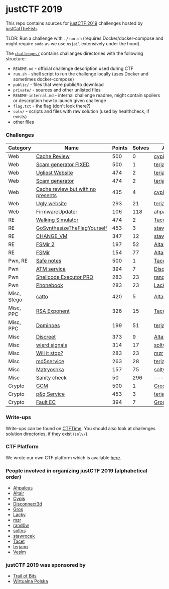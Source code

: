 # justCTF 2019

This repo contains sources for [justCTF 2019](https://2019.justctf.team) challenges hosted by [justCatTheFish](https://ctftime.org/team/33893).

TLDR: Run a challenge with `./run.sh` (requires Docker/docker-compose and might require `sudo` as we use `nsjail` extensively under the hood).

The [`challenges/`](challenges/) contains challanges directories with the following structure:
* `README.md` - official challenge description used during CTF
* `run.sh` - shell script to run the challenge locally (uses Docker and sometimes docker-compose)
* `public/` - files that were public/to download
* `private/` - sources and other unlisted files
* `README-internal.md` - internal challenge readme, might contain spoilers or description how to launch given challenge
* `flag.txt` - the flag (don't look there?)
* `solv/` - scripts and files with raw solution (used by healthcheck, if exists)
* other files


### Challenges

| Category | Name | Points | Solves | Author |
|----------|------|--------|--------|--------|
| Web | [Cache Review](challenges/web_Cache-Review) | 500 | 0 | [cypis] |
| Web | [Scam generator FIXED](challenges/web_scam-generator_fixed) | 500 | 1 | [terjanq] |
| Web | [Ugliest Website](challenges/web_ugly-website) | 474 | 2 | [terjanq] |
| Web | [Scam generator](challenges/web_scam-generator) | 474 | 2 | [terjanq] |
| Web | [Cache review but with no presents](challenges/web_Cache-review-but-with-no-presents) | 435 | 4 | [cypis] |
| Web | [Ugly website](challenges/web_ugly-website) | 293 | 21 | [terjanq] |
| Web | [FirmwareUpdater](challenges/web_firmwareupdater) | 106 | 118 | [ahpaleus] |
| RE | [Walking Simulator](challenges/re_walking_simulator) | 474 | 2 | [Tacet] |
| RE | [GoSynthesizeTheFlagYourself](challenges/re_GoSynthesizeTheFlagYourself) | 453 | 3 | [stawrocek] |
| RE | [CHANGE_VM](challenges/re_change_vm) | 347  | 12 | [stawrocek] |
| RE | [FSMir 2](challenges/re_fsmir-2) | 197 | 52 | [Altair] |
| RE | [FSMir](challenges/re_fsmir) | 154 | 77 | [Altair] |
| Pwn, RE | [Safe notes](challenges/pwn_safe_notes) | 500 | 1 | [Tacet] |
| Pwn | [ATM service](challenges/pwn_atm) | 394 | 7 | [Disconnect3d] |
| Pwn | [Shellcode Executor PRO](challenges/pwn_shellcode-) | 283 | 23 | [rand0w] |
| Pwn | [Phonebook](challenges/pwn_phonebook) | 283 | 23 | [Lacky] |
| Misc, Stego | [catto](challenges/misc_catto) | 420 | 5 | [Altair] |
| Misc, PPC | [RSA Exponent](challenges/ppc_rsa-exponent) | 326 | 15 | [Tacet] |
| Misc, PPC | [Dominoes](challenges/misc_dominoes) | 199 | 51 | [terjanq] |
| Misc | [Discreet](challenges/misc_discreet) | 373 | 9 | [Altair] |
| Misc | [wierd signals](challenges/misc_wierd_signals) | 314 | 17 | [soltys] |
| Misc | [Will it stop?](challenges/misc_will-it-stop) | 283 | 23 | [mzr] |
| Misc | [md5service](challenges/misc_md5service) | 263 | 28 | [terjanq] |
| Misc | [Matryoshka](challenges/misc_matryoshka) | 157 | 75 | [soltys] |
| Misc | [Sanity check](challenges/misc_sanity_check) | 50 | 296 | ---- |
| Crypto | [GCM](challenges/crypto_gcm) | 500 | 1 | [Gros] |
| Crypto | [p&q Service](challenges/crypto_pandq_service) | 453 | 3 | [terjanq] |
| Crypto | [Fault EC](challenges/crypto_faultec) | 394 | 7 | [Gros] |

### Write-ups
Write-ups can be found on [CTFTime](https://ctftime.org/event/943/tasks/). You should also look at challenges solution directories, if they exist (`solv/`).

### CTF Platform
We wrote our own CTF platform which is available [here](https://github.com/justcatthefish/ctfplatform).

### People involved in organizing justCTF 2019 (alphabetical order)
* [Ahpaleus]
* [Altair]
* [Cypis]
* [Disconnect3d]
* [Gros]
* [Lacky]
* [mzr]
* [rand0w]
* [soltys]
* [stawrocek]
* [Tacet]
* [terjanq]
* [Vesim]


[ahpaleus]: https://github.com/ahpaleus
[Altair]: https://github.com/AltairQ
[Cypis]: https://github.com/patryk4815
[Disconnect3d]: https://github.com/disconnect3d
[Gros]: https://github.com/GrosQuildu/
[Lacky]: https://github.com/bigben93
[mzr]: https://github.com/mzr
[rand0w]: https://github.com/rand0w
[soltys]: https://github.com/soltysek
[stawrocek]: https://github.com/stawrocek
[Tacet]: https://github.com/AdvenamTacet
[terjanq]: https://github.com/terjanq
[Vesim]: https://github.com/vesim987


### justCTF 2019 was sponsored by
* [Trail of Bits](https://www.trailofbits.com/)
* [Wirtualna Polska](https://www.wp.pl/)   

